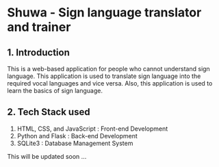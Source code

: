 # Shuwa - Sign language translator and trainer

## 1. Introduction
This is a web-based application for people who cannot understand sign language. This application is used to translate sign language into the required vocal languages and vice versa. Also, this application is used to learn the basics of sign language. 

## 2. Tech Stack used
1. HTML, CSS, and JavaScript : Front-end Development
2. Python and Flask : Back-end Development
3. SQLite3 : Database Management System

This will be updated soon ...
